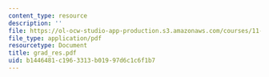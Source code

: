 ```yaml
---
content_type: resource
description: ''
file: https://ol-ocw-studio-app-production.s3.amazonaws.com/courses/11-332j-urban-design-fall-2003/b1446481c1963313b01997d6c1c6f1b7_grad_res.pdf
file_type: application/pdf
resourcetype: Document
title: grad_res.pdf
uid: b1446481-c196-3313-b019-97d6c1c6f1b7
---
```

